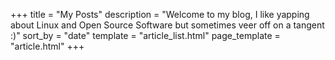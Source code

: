 +++
title = "My Posts"
description = "Welcome to my blog, I like yapping about Linux and Open Source Software but sometimes veer off on a tangent :)"
sort_by = "date"
template = "article_list.html"
page_template = "article.html"
+++
